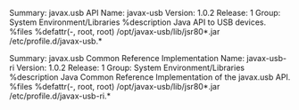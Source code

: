 Summary: javax.usb API
Name: javax-usb
Version: 1.0.2
Release: 1
Group: System Environment/Libraries
%description
Java API to USB devices.
%files
%defattr(-, root, root)
/opt/javax-usb/lib/jsr80*.jar
/etc/profile.d/javax-usb.*


Summary: javax.usb Common Reference Implementation
Name: javax-usb-ri
Version: 1.0.2
Release: 1
Group: System Environment/Libraries
%description
Java Common Reference Implementation of the javax.usb API.
%files
%defattr(-, root, root)
/opt/javax-usb/lib/jsr80*.jar
/etc/profile.d/javax-usb-ri.*
